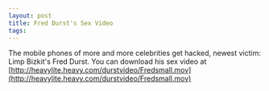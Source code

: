 ```yaml
---
layout: post
title: Fred Durst's Sex Video
tags:
---
```

The mobile phones of more and more celebrities get hacked, newest victim: Limp Bizkit's Fred Durst. You can download his sex video at
[http://heavylite.heavy.com/durstvideo/Fredsmall.mov](http://heavylite.heavy.com/durstvideo/Fredsmall.mov)
